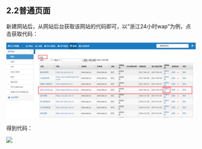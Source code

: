 ## 2.2普通页面

新建网站后，从网站后台获取该网站的代码即可，以“浙江24小时wap”为例，点击获取代码：

![](/assets/图片1.png)

得到代码：

![](/assets/图片2.png)

